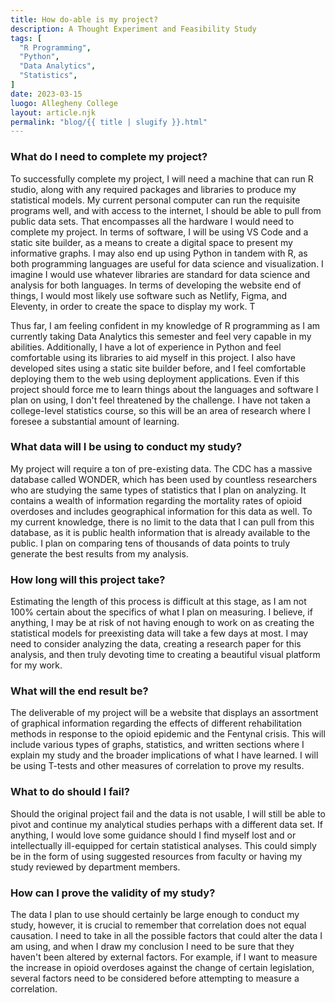 ```yaml
---
title: How do-able is my project?
description: A Thought Experiment and Feasibility Study
tags: [
  "R Programming",
  "Python",
  "Data Analytics",
  "Statistics",
]
date: 2023-03-15
luogo: Allegheny College
layout: article.njk
permalink: "blog/{{ title | slugify }}.html"
---
```

### What do I need to complete my project?

To successfully complete my project, I will need a machine that can run R studio, along with any required packages and libraries to produce my statistical models. My current personal computer can run the requisite programs well, and with access to the internet, I should be able to pull from public data sets. That encompasses all the hardware I would need to complete my project. In terms of software, I will be using VS Code and a static site builder, as a means to create a digital space to present my informative graphs. I may also end up using Python in tandem with R, as both programming languages are useful for data science and visualization. I imagine I would use whatever libraries are standard for data science and analysis for both languages. In terms of developing the website end of things, I would most likely use software such as Netlify, Figma, and Eleventy, in order to create the space to display my work. T

Thus far, I am feeling confident in my knowledge of R programming as I am currently taking Data Analytics this semester and feel very capable in my abilities. Additionally, I have a lot of experience in Python and feel comfortable using its libraries to aid myself in this project. I also have developed sites using a static site builder before, and I feel comfortable deploying them to the web using deployment applications. Even if this project should force me to learn things about the languages and software I plan on using, I don't feel threatened by the challenge. I have not taken a college-level statistics course, so this will be an area of research where I foresee a substantial amount of learning.

### What data will I be using to conduct my study?

My project will require a ton of pre-existing data. The CDC has a massive database called WONDER, which has been used by countless researchers who are studying the same types of statistics that I plan on analyzing. It contains a wealth of information regarding the mortality rates of opioid overdoses and includes geographical information for this data as well. To my current knowledge, there is no limit to the data that I can pull from this database, as it is public health information that is already available to the public. I plan on comparing tens of thousands of data points to truly generate the best results from my analysis.

### How long will this project take?

Estimating the length of this process is difficult at this stage, as I am not 100% certain about the specifics of what I plan on measuring. I believe, if anything, I may be at risk of not having enough to work on as creating the statistical models for preexisting data will take a few days at most. I may need to consider analyzing the data, creating a research paper for this analysis, and then truly devoting time to creating a beautiful visual platform for my work.

### What will the end result be?

The deliverable of my project will be a website that displays an assortment of graphical information regarding the effects of different rehabilitation methods in response to the opioid epidemic and the Fentynal crisis. This will include various types of graphs, statistics, and written sections where I explain my study and the broader implications of what I have learned. I will be using T-tests and other measures of correlation to prove my results.

### What to do should I fail?

Should the original project fail and the data is not usable, I will still be able to pivot and continue my analytical studies perhaps with a different data set. If anything, I would love some guidance should I find myself lost and or intellectually ill-equipped for certain statistical analyses. This could simply be in the form of using suggested resources from faculty or having my study reviewed by department members.

### How can I prove the validity of my study?

The data I plan to use should certainly be large enough to conduct my study, however, it is crucial to remember that correlation does not equal causation. I need to take in all the possible factors that could alter the data I am using, and when I draw my conclusion I need to be sure that they haven't been altered by external factors. For example, if I want to measure the increase in opioid overdoses against the change of certain legislation, several factors need to be considered before attempting to measure a correlation.